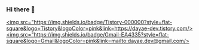### Hi there 👋

<a href="https://dayae-dev.tistory.com/"><img src="https://img.shields.io/badge/Tistory-000000?style=flat-square&logo=Tistory&logoColor=pink&link=https://dayae-dev.tistory.com/></a>
<a href="mailto:dayae.dev@gmail.com"><img src="https://img.shields.io/badge/Gmail-EA4335?style=flat-square&logo=Gmail&logoColor=pink&link=mailto:dayae.dev@gmail.com/></a> 


<!--
**dayaelee/dayaelee** is a ✨ _special_ ✨ repository because its `README.md` (this file) appears on your GitHub profile.

Here are some ideas to get you started:

- 🔭 I’m currently working on ...
- 🌱 I’m currently learning ...
- 👯 I’m looking to collaborate on ...
- 🤔 I’m looking for help with ...
- 💬 Ask me about ...
- 📫 How to reach me: ...
- 😄 Pronouns: ...
- ⚡ Fun fact: ...
-->
